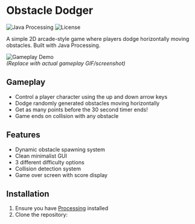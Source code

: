 # Obstacle Dodger

![Java Processing](https://img.shields.io/badge/Java-Processing-red) ![License](https://img.shields.io/github/license/neilvarshney/Obstacle-Dodger)

A simple 2D arcade-style game where players dodge horizontally moving obstacles. Built with Java Processing.

![Gameplay Demo](https://via.placeholder.com/600x400/222/fff?text=Gameplay+Preview)  
*(Replace with actual gameplay GIF/screenshot)*

## Gameplay
- Control a player character using the up and down arrow keys
- Dodge randomly generated obstacles moving horizontally
- Get as many points before the 30 second timer ends!
- Game ends on collision with any obstacle

## Features
- Dynamic obstacle spawning system
- Clean minimalist GUI
- 3 different difficulty options
- Collision detection system
- Game over screen with score display

## Installation
1. Ensure you have [Processing](https://processing.org/download/) installed
2. Clone the repository:
   ```bash
